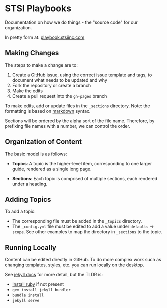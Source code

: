 # STSI Playbooks

Documentation on how we do things - the "source code" for our organization.

In pretty form at: [playbook.stsiinc.com](http://playbook.stsiinc.com/)

## Making Changes

The steps to make a change are to:

1. Create a GitHub issue, using the correct issue template and tags, to document what needs to be updated and why
2. Fork the repository or create a branch
3. Make the edits
4. Create a pull request into the `gh-pages` branch

To make edits, add or update files in the `_sections` directory. Note: the formatting is based on [markdown](https://github.com/adam-p/markdown-here/wiki/Markdown-Cheatsheet) syntax. 

Sections will be ordered by the alpha sort of the file name. Therefore, by prefixing file names with a number, we can control the order.

## Organization of Content

The basic model is as follows:

* __Topics__: A topic is the higher-level item, corresponding to one larger guide, rendered as a single long page.

* __Sections__: Each topic is comprised of multiple sections, each rendered under a heading.

## Adding Topics

To add a topic:

* The corresponding file must be added in the `_topics` directory. 
* The `_config.yml` file must be edited to add a value under `defaults` -> `scope`. See other examples to map the directory in `_sections` to the topic.

## Running Locally

Content can be edited directly in GitHub. To do more complex work such as changing templates, styles, etc. you can run locally on the desktop.

See [jekyll docs](https://jekyllrb.com/) for more detail, but the TLDR is:

* [Install ruby](https://www.ruby-lang.org/en/documentation/installation/) if not present
* `gem install jekyll bundler`
* `bundle install`
* `jekyll serve`
